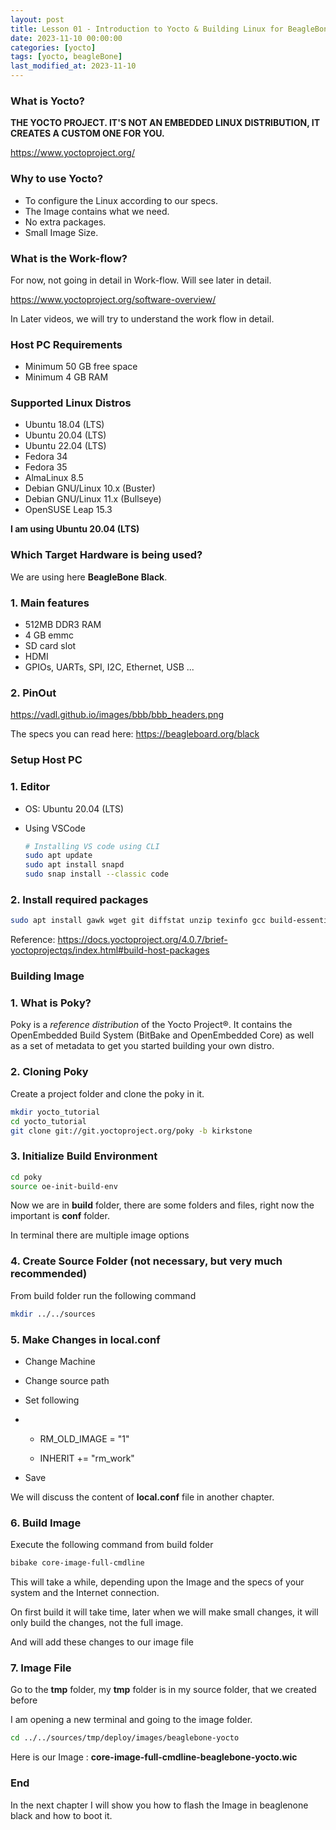 ```yaml
---
layout: post
title: Lesson 01 - Introduction to Yocto & Building Linux for BeagleBone Black
date: 2023-11-10 00:00:00
categories: [yocto]
tags: [yocto, beagleBone]
last_modified_at: 2023-11-10
---
```


### What is Yocto?

**THE YOCTO PROJECT.  IT'S NOT AN EMBEDDED LINUX DISTRIBUTION, IT CREATES A CUSTOM ONE FOR YOU.**

https://www.yoctoproject.org/

### Why to use Yocto?

* To configure the Linux according to our specs. 
* The Image contains what we need.
*  No extra packages. 
* Small Image Size.

### What is the  Work-flow?

For now, not going in detail in Work-flow. Will see later in detail.

https://www.yoctoproject.org/software-overview/

In Later videos, we will try to understand the work flow in detail.

### Host PC Requirements

* Minimum 50 GB free space
* Minimum 4 GB RAM

### Supported Linux Distros

- Ubuntu 18.04 (LTS)
- Ubuntu 20.04 (LTS)
- Ubuntu 22.04 (LTS)
- Fedora 34
- Fedora 35
- AlmaLinux 8.5
- Debian GNU/Linux 10.x (Buster)
- Debian GNU/Linux 11.x (Bullseye)
- OpenSUSE Leap 15.3

**I am using Ubuntu 20.04 (LTS)**

### Which Target Hardware is being used?

We are using here **BeagleBone Black**.

### 1. Main features

* 512MB DDR3 RAM
* 4 GB emmc
* SD card slot
* HDMI
* GPIOs, UARTs, SPI, I2C, Ethernet, USB ... 

### 2. PinOut

https://vadl.github.io/images/bbb/bbb_headers.png

The specs you can read here:
https://beagleboard.org/black

### Setup Host PC

### 1. Editor

* OS: Ubuntu 20.04 (LTS)

* Using VSCode

  ```bash
  # Installing VS code using CLI
  sudo apt update
  sudo apt install snapd
  sudo snap install --classic code
  ```

### 2. Install required packages

```bash
sudo apt install gawk wget git diffstat unzip texinfo gcc build-essential chrpath socat cpio python3 python3-pip python3-pexpect xz-utils debianutils iputils-ping python3-git python3-jinja2 libegl1-mesa libsdl1.2-dev pylint3 xterm python3-subunit mesa-common-dev zstd liblz4-tool

```

Reference: https://docs.yoctoproject.org/4.0.7/brief-yoctoprojectqs/index.html#build-host-packages



### Building Image

### 1. What is Poky?

Poky is a *reference distribution* of the Yocto Project®. It contains the OpenEmbedded Build System (BitBake and OpenEmbedded Core) as well as a set of metadata to get you started building your own distro. 

### 2. Cloning Poky

Create a project folder and clone the poky in it.

```bash
mkdir yocto_tutorial
cd yocto_tutorial
git clone git://git.yoctoproject.org/poky -b kirkstone
```

### 3. Initialize Build Environment

```bash
cd poky
source oe-init-build-env
```

Now we are in **build** folder, there are some folders and files, right now the important is **conf** folder.

In terminal there are multiple image options

### 4. Create Source Folder (not necessary, but very much recommended)

From build folder run the following command

```bash
mkdir ../../sources
```

### 5. Make Changes in local.conf

* Change Machine

* Change source path

* Set following

* * RM_OLD_IMAGE = "1"

  * INHERIT += "rm_work"

* Save

We will discuss the content of **local.conf** file  in another chapter.

### 6. Build Image

Execute the following command from build folder

```bash
bibake core-image-full-cmdline
```

This will take a while, depending upon the Image and the specs of your system and the Internet connection.

On first build it will take time, later when we will make small changes, it will only build the changes, not the full image.

And will add these changes to our image file

### 7. Image File

Go to the **tmp** folder, my **tmp** folder is in my source folder, that we created before

I am opening a new terminal and going to the image folder.

```bash
cd ../../sources/tmp/deploy/images/beaglebone-yocto
```

Here is our Image : **core-image-full-cmdline-beaglebone-yocto.wic**

### End

In the next chapter I will show you how to flash the Image in beaglenone black and how to boot it.
